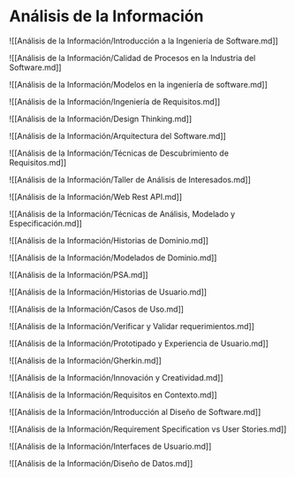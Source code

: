 # Análisis de la Información

![[Análisis de la Información/Introducción a la Ingeniería de Software.md]]

![[Análisis de la Información/Calidad de Procesos en la Industria del Software.md]]

![[Análisis de la Información/Modelos en la ingeniería de software.md]]

![[Análisis de la Información/Ingeniería de Requisitos.md]]

![[Análisis de la Información/Design Thinking.md]]

![[Análisis de la Información/Arquitectura del Software.md]]

![[Análisis de la Información/Técnicas de Descubrimiento de Requisitos.md]]

![[Análisis de la Información/Taller de Análisis de Interesados.md]]

![[Análisis de la Información/Web Rest API.md]]

![[Análisis de la Información/Técnicas de Análisis, Modelado y Especificación.md]]

![[Análisis de la Información/Historias de Dominio.md]]

![[Análisis de la Información/Modelados de Dominio.md]]

![[Análisis de la Información/PSA.md]]

![[Análisis de la Información/Historias de Usuario.md]]

![[Análisis de la Información/Casos de Uso.md]]

![[Análisis de la Información/Verificar y Validar requerimientos.md]]

![[Análisis de la Información/Prototipado y Experiencia de Usuario.md]]

![[Análisis de la Información/Gherkin.md]]

![[Análisis de la Información/Innovación y Creatividad.md]]

![[Análisis de la Información/Requisitos en Contexto.md]]

![[Análisis de la Información/Introducción al Diseño de Software.md]]

![[Análisis de la Información/Requirement Specification vs User Stories.md]]

![[Análisis de la Información/Interfaces de Usuario.md]]

![[Análisis de la Información/Diseño de Datos.md]]